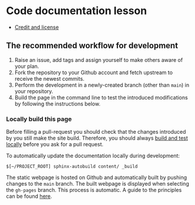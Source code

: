 # Code documentation lesson

- [Credit and license](https://metos-uio.github.io/sphinx-docs-example/license/)
 
## The recommended workflow for development
1. Raise an issue, add tags and assign yourself to make others aware of your plan.
2. Fork the repository to your Github account and fetch upstream to receive the newest commits.
3. Perform the development in a newly-created branch (other than `main`) in your repository. 
4. Build the page in the command line to test the introduced modifications by following the instructions below.

### Locally build this page 
Before filling a pull-request you should check that the changes introduced by you still make the site build. Therefore, you should always [build and test locally](https://coderefinery.github.io/sphinx-lesson/contributing-to-a-lesson/#build-and-test-locally) before you ask for a pull request. 

To automatically update the documentation locally during development: 
```
$[~/PROJECT_ROOT] sphinx-autobuild content/ _build
```

The static webpage is hosted on Github and automatically built by pushing changes to the `main` branch. The built webpage is displayed when selecting the `gh-pages` branch. This process is automatic. A guide to the principles can be found [here](https://pythonrepo.com/repo/executablebooks-sphinx-autobuild-python-documentation). 
